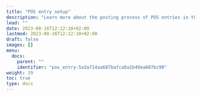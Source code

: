 ```yaml
---
title: "POS entry setup"
description: "Learn more about the posting process of POS entries in this portion of the POS Academy."
lead: ""
date: 2023-08-16T12:12:10+02:00
lastmod: 2023-08-16T12:12:10+02:00
draft: false
images: []
menu:
  docs:
    parent: ""
    identifier: "pos_entry-5a3a714aa687bafca8a1b49ea607bc90"
weight: 39
toc: true
type: docs
---
```

